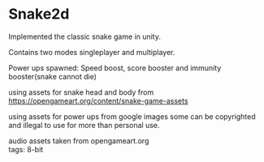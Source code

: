 # Snake2d

Implemented the classic snake game in unity.

Contains two modes singleplayer and multiplayer.

Power ups spawned: Speed boost, score booster and immunity booster(snake cannot die) 


using assets for snake head and body from 
https://opengameart.org/content/snake-game-assets

using assets for power ups from google images
some can be copyrighted and illegal to use for more than personal use.

audio assets taken from opengameart.org  
tags: 8-bit
